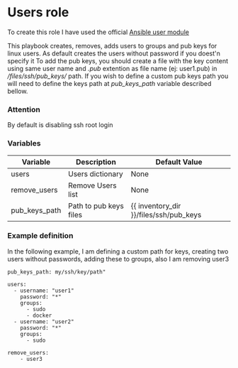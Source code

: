 # Users role
To create this role I have used the official [Ansible user module](https://docs.ansible.com/ansible/latest/collections/ansible/builtin/user_module.html)

This playbook creates, removes, adds users to groups and pub keys for linux users. As default creates the users without password if you doest'n specify it
To add the pub keys, you should create a file with the key content using same user name and _.pub_ extention as file name (ej: user1.pub) in _/files/ssh/pub_keys/_ path. If you wish to define a custom pub keys path you will need to define the keys path at _pub_keys_path_ variable described bellow.

### Attention
By default is disabling ssh root login


### Variables

|   Variable    |  Description           |  Default Value  |
| ------------- | ---------------------- | --------------- |
| users         | Users dictionary       |      None       |
| remove_users  | Remove Users list      |      None       |
| pub_keys_path | Path to pub keys files | {{ inventory_dir }}/files/ssh/pub_keys |


### Example definition
In the following example, I am defining a custom path for keys, creating two users without passwords, adding these to groups, also I am removing user3

```
pub_keys_path: my/ssh/key/path"

users:
  - username: "user1"
    password: "*"
    groups:
      - sudo
      - docker
  - username: "user2"
    password: "*"
    groups:
      - sudo

remove_users:
    - user3

```
